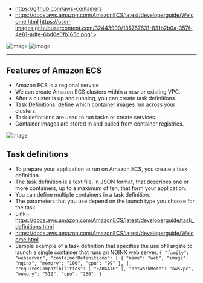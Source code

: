 - https://github.com/aws-containers 
- https://docs.aws.amazon.com/AmazonECS/latest/developerguide/Welcome.html
https://user-images.githubusercontent.com/32443900/135767631-831b2b0a-357f-4e81-adfe-6bd0e0fb165c.png">

![image ](https://user-images.githubusercontent.com/32443900/148304204-48903916-4949-4f6f-a144-9f3f24a3a958.png)
![image ](https://user-images.githubusercontent.com/32443900/148304236-cebfc499-8343-41e6-9f35-76a64a99c25b.png)

----


## Features of Amazon ECS
- Amazon ECS is a regional service 
- We can create Amazon ECS clusters within a new or existing VPC. 
- After a cluster is up and running, you can create task definitions
- Task Definitions:  define which container images run across your clusters. 
- Task definitions are used to run tasks or create services. 
- Container images are stored in and pulled from container registries.

![image](https://user-images.githubusercontent.com/32443900/148304736-e833abfc-c2e0-4430-9efd-1fd392a83350.png)

## Task definitions
- To prepare your application to run on Amazon ECS, you create a task definition. 
- The task definition is a text file, in JSON format, that describes one or more containers, up to a maximum of ten, that form your application.
- You can define multiple containers in a task definition. 
- The parameters that you use depend on the launch type you choose for the task
- Link - https://docs.aws.amazon.com/AmazonECS/latest/developerguide/task_definitions.html
- https://docs.aws.amazon.com/AmazonECS/latest/developerguide/Welcome.html  
- Sample example of a task definition that specifies the use of Fargate to launch a single container that runs an NGINX web server.
``
{
    "family": "webserver",
    "containerDefinitions": [
        {
            "name": "web",
            "image": "nginx",
            "memory": "100",
            "cpu": "99"
        },
    ],
    "requiresCompatibilities": [
        "FARGATE"
    ],
    "networkMode": "awsvpc",
    "memory": "512",
    "cpu": "256",
}
``





